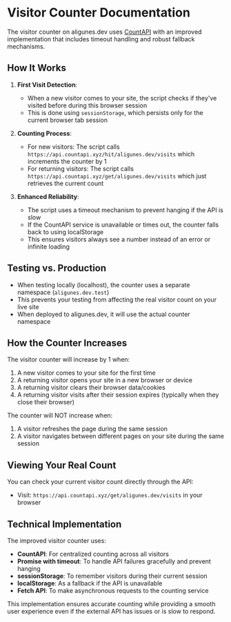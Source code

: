 # Visitor Counter Documentation

The visitor counter on aligunes.dev uses [CountAPI](https://countapi.xyz/) with an improved implementation that includes timeout handling and robust fallback mechanisms.

## How It Works

1. **First Visit Detection**:
   - When a new visitor comes to your site, the script checks if they've visited before during this browser session
   - This is done using `sessionStorage`, which persists only for the current browser tab session

2. **Counting Process**:
   - For new visitors: The script calls `https://api.countapi.xyz/hit/aligunes.dev/visits` which increments the counter by 1
   - For returning visitors: The script calls `https://api.countapi.xyz/get/aligunes.dev/visits` which just retrieves the current count

3. **Enhanced Reliability**:
   - The script uses a timeout mechanism to prevent hanging if the API is slow
   - If the CountAPI service is unavailable or times out, the counter falls back to using localStorage
   - This ensures visitors always see a number instead of an error or infinite loading

## Testing vs. Production

- When testing locally (localhost), the counter uses a separate namespace (`aligunes.dev.test`)
- This prevents your testing from affecting the real visitor count on your live site
- When deployed to aligunes.dev, it will use the actual counter namespace

## How the Counter Increases

The visitor counter will increase by 1 when:

1. A new visitor comes to your site for the first time
2. A returning visitor opens your site in a new browser or device
3. A returning visitor clears their browser data/cookies
4. A returning visitor visits after their session expires (typically when they close their browser)

The counter will NOT increase when:

1. A visitor refreshes the page during the same session
2. A visitor navigates between different pages on your site during the same session

## Viewing Your Real Count

You can check your current visitor count directly through the API:
- Visit: `https://api.countapi.xyz/get/aligunes.dev/visits` in your browser

## Technical Implementation

The improved visitor counter uses:

- **CountAPI**: For centralized counting across all visitors
- **Promise with timeout**: To handle API failures gracefully and prevent hanging
- **sessionStorage**: To remember visitors during their current session
- **localStorage**: As a fallback if the API is unavailable
- **Fetch API**: To make asynchronous requests to the counting service

This implementation ensures accurate counting while providing a smooth user experience even if the external API has issues or is slow to respond. 
